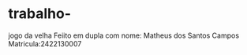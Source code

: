 # trabalho-
jogo da velha
Feiito em dupla com
nome: Matheus dos Santos Campos 
Matricula:2422130007
